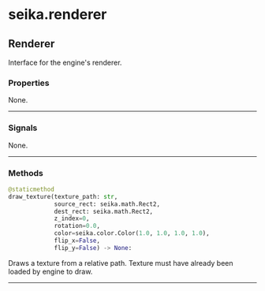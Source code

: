 # seika.renderer

## Renderer

Interface for the engine's renderer.

### Properties

None.

---

### Signals

None.

---

### Methods

```python
@staticmethod
draw_texture(texture_path: str,
             source_rect: seika.math.Rect2,
             dest_rect: seika.math.Rect2,
             z_index=0,
             rotation=0.0,
             color=seika.color.Color(1.0, 1.0, 1.0, 1.0),
             flip_x=False,
             flip_y=False) -> None:
```

Draws a texture from a relative path.  Texture must have already been loaded by engine to draw.

---
